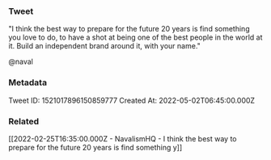 ### Tweet
"I think the best way to prepare for the future 20 years is find something you love to do, to have a shot at being one of the best people in the world at it. Build an independent brand around it, with your name." 

@naval

### Metadata
Tweet ID: 1521017896150859777
Created At: 2022-05-02T06:45:00.000Z

### Related
[[2022-02-25T16:35:00.000Z - NavalismHQ - I think the best way to prepare for the future 20 years is find something y]]

